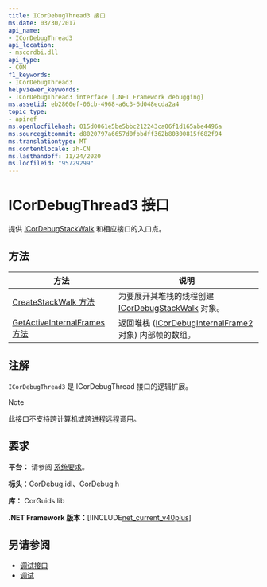 ```yaml
---
title: ICorDebugThread3 接口
ms.date: 03/30/2017
api_name:
- ICorDebugThread3
api_location:
- mscordbi.dll
api_type:
- COM
f1_keywords:
- ICorDebugThread3
helpviewer_keywords:
- ICorDebugThread3 interface [.NET Framework debugging]
ms.assetid: eb2860ef-06cb-4968-a6c3-6d048ecda2a4
topic_type:
- apiref
ms.openlocfilehash: 015d0061e5be5bbc212243ca06f1d165abe4496a
ms.sourcegitcommit: d8020797a6657d0fbbdff362b80300815f682f94
ms.translationtype: MT
ms.contentlocale: zh-CN
ms.lasthandoff: 11/24/2020
ms.locfileid: "95729299"
---
```

# <a name="icordebugthread3-interface"></a>ICorDebugThread3 接口

提供 [ICorDebugStackWalk](icordebugstackwalk-interface.md) 和相应接口的入口点。  
  
## <a name="methods"></a>方法  
  
|方法|说明|  
|------------|-----------------|  
|[CreateStackWalk 方法](icordebugthread3-createstackwalk-method.md)|为要展开其堆栈的线程创建 [ICorDebugStackWalk](icordebugstackwalk-interface.md) 对象。|  
|[GetActiveInternalFrames 方法](icordebugthread3-getactiveinternalframes-method.md)|返回堆栈 ([ICorDebugInternalFrame2](icordebuginternalframe2-interface.md) 对象) 内部帧的数组。|  
  
## <a name="remarks"></a>注解  

 `ICorDebugThread3` 是 ICorDebugThread 接口的逻辑扩展。  
  
> [!NOTE]
> 此接口不支持跨计算机或跨进程远程调用。  
  
## <a name="requirements"></a>要求  

 **平台：** 请参阅 [系统要求](../../get-started/system-requirements.md)。  
  
 **标头**：CorDebug.idl、CorDebug.h  
  
 **库：** CorGuids.lib  
  
 **.NET Framework 版本：**[!INCLUDE[net_current_v40plus](../../../../includes/net-current-v40plus-md.md)]  
  
## <a name="see-also"></a>另请参阅

- [调试接口](debugging-interfaces.md)
- [调试](index.md)
